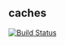 ## caches

[![Build Status](https://travis-ci.org/cristaloleg/caches.svg?branch=master)](https://travis-ci.org/cristaloleg/caches)